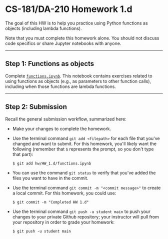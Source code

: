 # CS-181/DA-210 Homework 1.d

The goal of this HW is to help you practice using Python functions as objects (including lambda functions).

Note that you must complete this homework alone.  You should not discuss code specifics or share Jupyter notebooks with anyone.

---

## Step 1: Functions as objects

Complete [`functions.ipynb`](functions.ipynb).  This notebook contains exercises related to using functions as objects (e.g., as parameters to other function calls), including when those functions are lambda functions.

---

## Step 2: Submission

Recall the general  submission workflow, summarized here:

- Make your changes to complete the homework.

- Use the terminal command `git add <filepath>` for each file that you've changed and want to submit.  For this homework, you'll likely want the following (remember that `$` represents the prompt, so you don't type that part):

    ```
    $ git add hw/HW_1.d/functions.ipynb
    ```

- You can use the command `git status` to verify that you've added the files you want to have in the commit.

- Use the terminal command `git commit -m "<commit message>"` to create a local commit.  For this homework, you could use:

    ```
    $ git commit -m "Completed HW 1.d"
    ```

- Use the terminal command `git push -u student main` to push your changes to your private Github repository; your instructor will pull from your repository in order to grade your homework:

    ```
    $ git push -u student main
    ```